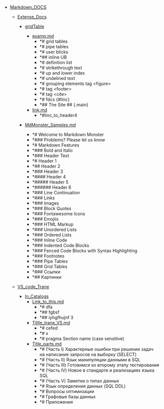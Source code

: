 - <a href = "E:\Node_projects\Node_Way\NBase\_Md\_Index\__Arch\_Md\Part_I\content\Docs\Markdown_DOCS\cat.Markdown_DOCS\dir.Markdown_DOCS.md">Markdown_DOCS</a>
    - <a href = "E:\Node_projects\Node_Way\NBase\_Md\_Index\__Arch\_Md\Part_I\content\Docs\Markdown_DOCS\Extense_Docs\cat.Extense_Docs\dir.Extense_Docs.md">Extense_Docs</a>
        - <a href = "E:\Node_projects\Node_Way\NBase\_Md\_Index\__Arch\_Md\Part_I\content\Docs\Markdown_DOCS\Extense_Docs\gridTable\cat.gridTable\dir.gridTable.md">gridTable</a>
            - <a href = "E:\Node_projects\Node_Way\NBase\_Md\_Index\__Arch\_Md\Part_I\content\Docs\Markdown_DOCS\Extense_Docs\gridTable\examp.md">examp.md</a>
                - *# grid tables
                - *# pipe tables
                - *# user blicks
                - *## inline UB
                - *# definition list
                - *# strikethrough text
                - *# up and lower index
                - *# undelined text
                - *# grouping elements tag \<figure>
                - *# tag \<footer>
                - *# tag \<cite>
                - *# fdcs  {#linc}
                - *## The Site ##    {.main}
            - <a href = "E:\Node_projects\Node_Way\NBase\_Md\_Index\__Arch\_Md\Part_I\content\Docs\Markdown_DOCS\Extense_Docs\gridTable\link.md">link.md</a>
                - *#linc_to_header4
        
        - <a href = "E:\Node_projects\Node_Way\NBase\_Md\_Index\__Arch\_Md\Part_I\content\Docs\Markdown_DOCS\Extense_Docs\MdMonster_Samples.md">MdMonster_Samples.md</a>
            - *# Welcome to Markdown Monster
            - *### Problems? Please let us know
            - *# Markdown Features
            - *### Bold and Italic
            - *### Header Text
            - *# Header 1
            - *## Header 2
            - *### Header 3
            - *#### Header 4
            - *##### Header 5
            - *###### Header 6
            - *### Line Continuation
            - *### Links
            - *### Images
            - *### Block Quotes
            - *### Fontawesome Icons
            - *### Emojiis
            - *### HTML Markup
            - *### Unordered Lists
            - *### Ordered Lists
            - *### Inline Code
            - *### Indented Code Blocks 
            - *### Fenced Code Blocks with Syntax Highlighting
            - *### Footnotes
            - *### Pipe Tables
            - *### Grid Tables
            - *### Ссылки
            - *## Картинки
    
    - <a href = "E:\Node_projects\Node_Way\NBase\_Md\_Index\__Arch\_Md\Part_I\content\Docs\Markdown_DOCS\VS_code_Trane\cat.VS_code_Trane\dir.VS_code_Trane.md">VS_code_Trane</a>
        - <a href = "E:\Node_projects\Node_Way\NBase\_Md\_Index\__Arch\_Md\Part_I\content\Docs\Markdown_DOCS\VS_code_Trane\In_Catalogs\cat.In_Catalogs\dir.In_Catalogs.md">In_Catalogs</a>
            - <a href = "E:\Node_projects\Node_Way\NBase\_Md\_Index\__Arch\_Md\Part_I\content\Docs\Markdown_DOCS\VS_code_Trane\In_Catalogs\Link_to_this.md">Link_to_this.md</a>
                - *# dfa
                - *## fgbsf
                - *## iyhgfhujnf 3
            - <a href = "E:\Node_projects\Node_Way\NBase\_Md\_Index\__Arch\_Md\Part_I\content\Docs\Markdown_DOCS\VS_code_Trane\In_Catalogs\Tiltle_trane_VS.md">Tiltle_trane_VS.md</a>
                - *# cefed
                - *# x
                - *# pragma Section name (case sensitive)
            - <a href = "E:\Node_projects\Node_Way\NBase\_Md\_Index\__Arch\_Md\Part_I\content\Docs\Markdown_DOCS\VS_code_Trane\In_Catalogs\Title_parts.md">Title_parts.md</a>
                - *# (Часть I) Характерные ошибки при решении задач на написание запросов на выборку (SELECT)
                - *# (Часть II) Язык манипуляции данными в SQL
                - *# (Часть III) Готовимся ко второму этапу тестирования
                - *# (Часть IV) Новое в стандарте и реализациях языка SQL
                - *# (Часть V) Заметки о типах данных
                - *# Язык определения данных (SQL DDL)
                - *# Вопросы оптимизации
                - *# Графовые базы данных
                - *# Приложения
        
    
